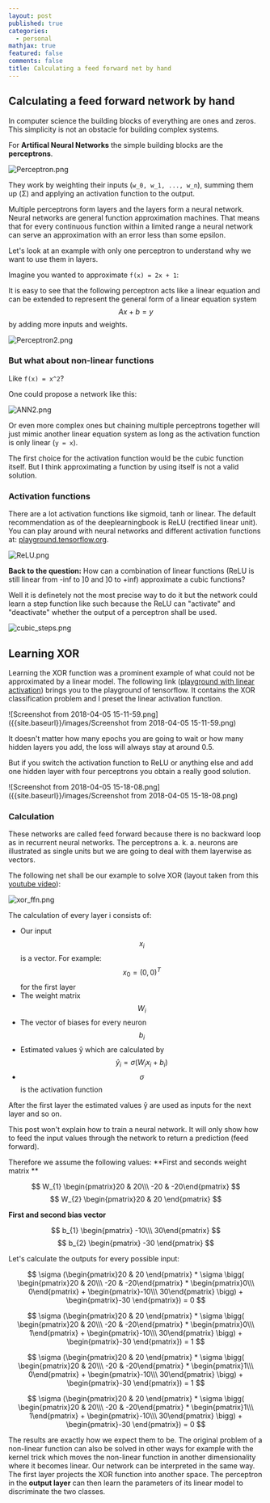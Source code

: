 ```yaml
---
layout: post
published: true
categories:
  - personal
mathjax: true
featured: false
comments: false
title: Calculating a feed forward net by hand
---
```

## Calculating a feed forward network by hand

In computer science the building blocks of everything are ones and zeros. This simplicity is not an obstacle for building complex systems.

For **Artifical Neural Networks** the simple building blocks are the **perceptrons**.

![Perceptron.png]({{site.baseurl}}/images/Perceptron.png)

They work by weighting their inputs (`w_0, w_1, ..., w_n`), summing them up (Σ) and applying an activation function to the output.

Multiple perceptrons form layers and the layers form a neural network. Neural networks are general function approximation machines. That means that for every continuous function within a limited range a neural network can serve an approximation with an error less than some epsilon.

Let's look at an example with only one perceptron to understand why we want to use them in layers.

Imagine you wanted to approximate 
`f(x) = 2x + 1`:

It is easy to see that the following perceptron acts like a linear equation and can be extended to represent the general form of a linear equation system $$ Ax + b = y $$ by adding more inputs and weights.

![Perceptron2.png]({{site.baseurl}}/images/Perceptron2.png)

### But what about non-linear functions

Like `f(x) = x^2`?

One could propose a network like this:

![ANN2.png]({{site.baseurl}}/images/ANN2.png)

Or even more complex ones but chaining multiple perceptrons together will just mimic another linear equation system as long as the activation function is only linear (`y = x`).

The first choice for the activation function would be the cubic function itself. But I think approximating a function by using itself is not a valid solution.

### Activation functions

There are a lot activation functions like sigmoid, tanh or linear. The default recommendation as of the deeplearningbook is ReLU (rectified linear unit). You can play around with neural networks and different activation functions at: [playground.tensorflow.org](playground.tensorflow.org).

![ReLU.png]({{site.baseurl}}/images/ReLU.png)

**Back to the question:** How can a combination of linear functions (ReLU is still linear from -inf to ]0 and ]0 to +inf) approximate a cubic functions?

Well it is definetely not the most precise way to do it but the network could learn a step function like such because the ReLU can "activate" and "deactivate" whether the output of a perceptron shall be used.

![cubic_steps.png]({{site.baseurl}}/images/cubic_steps.png)

## Learning XOR

Learning the XOR function was a prominent example of what could not be approximated by a linear model. 
The following link ([playground with linear activation](https://playground.tensorflow.org/#activation=relu&regularization=L2&batchSize=10&dataset=spiral&regDataset=reg-gauss&learningRate=0.03&regularizationRate=0.01&noise=0&networkShape=8,6,8,8,6,2&seed=0.45009&showTestData=false&discretize=false&percTrainData=50&x=true&y=true&xTimesY=true&xSquared=true&ySquared=true&cosX=false&sinX=true&cosY=false&sinY=true&collectStats=false&problem=classification&initZero=false&hideText=false)) brings you to the playground of tensorflow. It contains the XOR classification problem and I preset the linear activation function.

![Screenshot from 2018-04-05 15-11-59.png]({{site.baseurl}}/images/Screenshot from 2018-04-05 15-11-59.png)


It doesn't matter how many epochs you are going to wait or how many hidden layers you add, the loss will always stay at around 0.5.

But if you switch the activation function to ReLU or anything else and add one hidden layer with four perceptrons you obtain a really good solution.

![Screenshot from 2018-04-05 15-18-08.png]({{site.baseurl}}/images/Screenshot from 2018-04-05 15-18-08.png)

### Calculation

These networks are called feed forward because there is no backward loop as in recurrent neural networks. The perceptrons a. k. a. neurons are illustrated as single units but we are going to deal with them layerwise as vectors.

The following net shall be our example to solve XOR (layout taken from this [youtube video](https://www.youtube.com/watch?v=kNPGXgzxoHw)):

![xor_ffn.png]({{site.baseurl}}/images/xor_ffn.png)

The calculation of every layer i consists of:
- Our input $$x_i$$ is a vector. For example: $$x_0 = (0,0)^T$$ for the first layer
- The weight matrix $$W_i$$
- The vector of biases for every neuron $$b_i$$ 
- Estimated values ŷ which are calculated by $$ŷ_i = \sigma ( W_i x_i + b_i )$$
- $$ \sigma $$ is the activation function

After the first layer the estimated values ŷ are used as inputs for the next layer and so on.

This post won't explain how to train a neural network. It will only show how to feed the input values through the network to return a prediction (feed forward).

Therefore we assume the following values:
**First and seconds weight matrix **

$$ W_{1} \begin{pmatrix}20 & 20\\\ -20 & -20\end{pmatrix} $$
$$ W_{2}  \begin{pmatrix}20 & 20 \end{pmatrix} $$

**First and second bias vector**

$$ b_{1} \begin{pmatrix} -10\\\ 30\end{pmatrix} $$
$$ b_{2} \begin{pmatrix} -30 \end{pmatrix} $$

Let's calculate the outputs for every possible input:

$$ \sigma (\begin{pmatrix}20 & 20 \end{pmatrix} * \sigma \bigg( \begin{pmatrix}20 & 20\\\ -20 & -20\end{pmatrix} * \begin{pmatrix}0\\\ 0\end{pmatrix} + \begin{pmatrix}-10\\\ 30\end{pmatrix} \bigg) + \begin{pmatrix}-30 \end{pmatrix}) = 0 $$

$$ \sigma (\begin{pmatrix}20 & 20 \end{pmatrix} * \sigma \bigg( \begin{pmatrix}20 & 20\\\ -20 & -20\end{pmatrix} * \begin{pmatrix}0\\\ 1\end{pmatrix} + \begin{pmatrix}-10\\\ 30\end{pmatrix} \bigg) + \begin{pmatrix}-30 \end{pmatrix}) = 1 $$

$$ \sigma (\begin{pmatrix}20 & 20 \end{pmatrix} * \sigma \bigg( \begin{pmatrix}20 & 20\\\ -20 & -20\end{pmatrix} * \begin{pmatrix}1\\\ 0\end{pmatrix} + \begin{pmatrix}-10\\\ 30\end{pmatrix} \bigg) + \begin{pmatrix}-30 \end{pmatrix}) = 1 $$

$$ \sigma (\begin{pmatrix}20 & 20 \end{pmatrix} * \sigma \bigg( \begin{pmatrix}20 & 20\\\ -20 & -20\end{pmatrix} * \begin{pmatrix}1\\\ 1\end{pmatrix} + \begin{pmatrix}-10\\\ 30\end{pmatrix} \bigg) + \begin{pmatrix}-30 \end{pmatrix}) = 0 $$

The results are exactly how we expect them to be. The original problem of a non-linear function can also be solved in other ways for example with the kernel trick which moves the non-linear function in another dimensionality where it becomes linear.
Our network can be interpreted in the same way. The first layer projects the XOR function into another space. The perceptron in the **output layer** can then learn the parameters of its linear model to discriminate the two classes.
